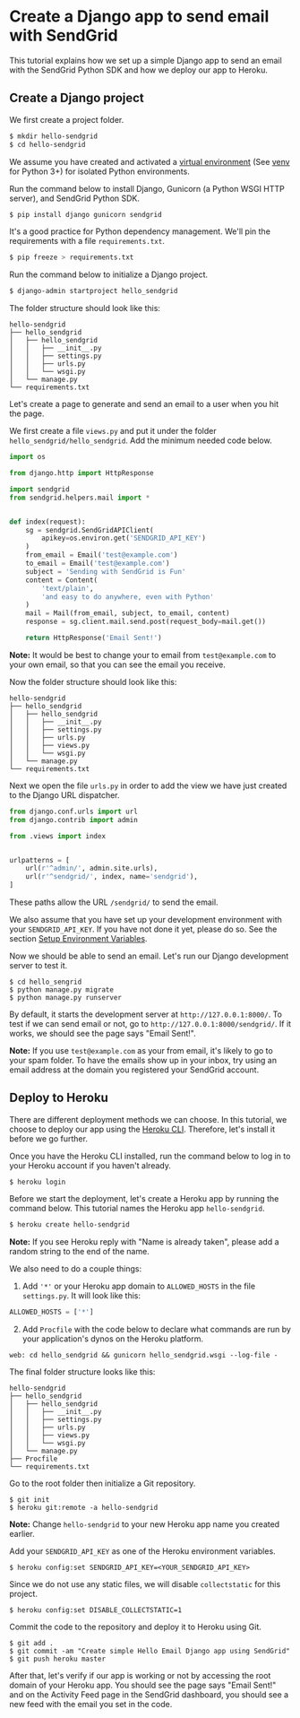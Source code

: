 # Create a Django app to send email with SendGrid

This tutorial explains how we set up a simple Django app to send an email with the SendGrid Python SDK and how we deploy our app to Heroku.

## Create a Django project

We first create a project folder.

```bash
$ mkdir hello-sendgrid
$ cd hello-sendgrid
```

We assume you have created and activated a [virtual environment](https://virtualenv.pypa.io/) (See [venv](https://docs.python.org/3/tutorial/venv.html) for Python 3+) for isolated Python environments.

Run the command below to install Django, Gunicorn (a Python WSGI HTTP server), and SendGrid Python SDK.

```bash
$ pip install django gunicorn sendgrid
```

It's a good practice for Python dependency management. We'll pin the requirements with a file `requirements.txt`.

```bash
$ pip freeze > requirements.txt
```

Run the command below to initialize a Django project.

```bash
$ django-admin startproject hello_sendgrid
```

The folder structure should look like this:

```
hello-sendgrid
├── hello_sendgrid
│   ├── hello_sendgrid
│   │   ├── __init__.py
│   │   ├── settings.py
│   │   ├── urls.py
│   │   └── wsgi.py
│   └── manage.py
└── requirements.txt
```

Let's create a page to generate and send an email to a user when you hit the page.

We first create a file `views.py` and put it under the folder `hello_sendgrid/hello_sendgrid`. Add the minimum needed code below.

```python
import os

from django.http import HttpResponse

import sendgrid
from sendgrid.helpers.mail import *


def index(request):
    sg = sendgrid.SendGridAPIClient(
        apikey=os.environ.get('SENDGRID_API_KEY')
    )
    from_email = Email('test@example.com')
    to_email = Email('test@example.com')
    subject = 'Sending with SendGrid is Fun'
    content = Content(
        'text/plain',
        'and easy to do anywhere, even with Python'
    )
    mail = Mail(from_email, subject, to_email, content)
    response = sg.client.mail.send.post(request_body=mail.get())

    return HttpResponse('Email Sent!')
```

**Note:** It would be best to change your to email from `test@example.com` to your own email, so that you can see the email you receive.

Now the folder structure should look like this:

```
hello-sendgrid
├── hello_sendgrid
│   ├── hello_sendgrid
│   │   ├── __init__.py
│   │   ├── settings.py
│   │   ├── urls.py
│   │   ├── views.py
│   │   └── wsgi.py
│   └── manage.py
└── requirements.txt
```

Next we open the file `urls.py` in order to add the view we have just created to the Django URL dispatcher.

```python
from django.conf.urls import url
from django.contrib import admin

from .views import index


urlpatterns = [
    url(r'^admin/', admin.site.urls),
    url(r'^sendgrid/', index, name='sendgrid'),
]
```

These paths allow the URL `/sendgrid/` to send the email.

We also assume that you have set up your development environment with your `SENDGRID_API_KEY`. If you have not done it yet, please do so. See the section [Setup Environment Variables](https://github.com/sendgrid/sendgrid-python#setup-environment-variables).

Now we should be able to send an email. Let's run our Django development server to test it.

```
$ cd hello_sengrid
$ python manage.py migrate
$ python manage.py runserver
```

By default, it starts the development server at `http://127.0.0.1:8000/`. To test if we can send email or not, go to `http://127.0.0.1:8000/sendgrid/`. If it works, we should see the page says "Email Sent!".

**Note:** If you use `test@example.com` as your from email, it's likely to go to your spam folder. To have the emails show up in your inbox, try using an email address at the domain you registered your SendGrid account.

## Deploy to Heroku

There are different deployment methods we can choose. In this tutorial, we choose to deploy our app using the [Heroku CLI](https://devcenter.heroku.com/articles/heroku-cli). Therefore, let's install it before we go further.

Once you have the Heroku CLI installed, run the command below to log in to your Heroku account if you haven't already.

```
$ heroku login
```

Before we start the deployment, let's create a Heroku app by running the command below. This tutorial names the Heroku app `hello-sendgrid`.

```bash
$ heroku create hello-sendgrid
```

**Note:** If you see Heroku reply with "Name is already taken", please add a random string to the end of the name.

We also need to do a couple things:

1. Add `'*'` or your Heroku app domain to `ALLOWED_HOSTS` in the file `settings.py`. It will look like this:
```python
ALLOWED_HOSTS = ['*']
```

2. Add `Procfile` with the code below to declare what commands are run by your application's dynos on the Heroku platform.
```
web: cd hello_sendgrid && gunicorn hello_sendgrid.wsgi --log-file -
```

The final folder structure looks like this:

```
hello-sendgrid
├── hello_sendgrid
│   ├── hello_sendgrid
│   │   ├── __init__.py
│   │   ├── settings.py
│   │   ├── urls.py
│   │   ├── views.py
│   │   └── wsgi.py
│   └── manage.py
├── Procfile
└── requirements.txt
```

Go to the root folder then initialize a Git repository.

```
$ git init
$ heroku git:remote -a hello-sendgrid
```

**Note:** Change `hello-sendgrid` to your new Heroku app name you created earlier.

Add your `SENDGRID_API_KEY` as one of the Heroku environment variables.

```
$ heroku config:set SENDGRID_API_KEY=<YOUR_SENDGRID_API_KEY>
```

Since we do not use any static files, we will disable `collectstatic` for this project.

```
$ heroku config:set DISABLE_COLLECTSTATIC=1
```

Commit the code to the repository and deploy it to Heroku using Git.

```
$ git add .
$ git commit -am "Create simple Hello Email Django app using SendGrid"
$ git push heroku master
```

After that, let's verify if our app is working or not by accessing the root domain of your Heroku app. You should see the page says "Email Sent!" and on the Activity Feed page in the SendGrid dashboard, you should see a new feed with the email you set in the code.